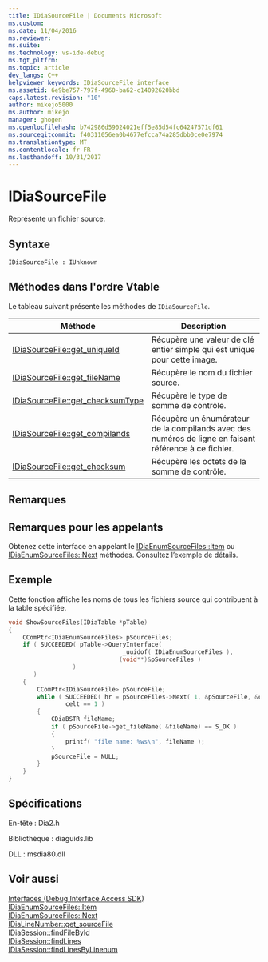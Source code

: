 ```yaml
---
title: IDiaSourceFile | Documents Microsoft
ms.custom: 
ms.date: 11/04/2016
ms.reviewer: 
ms.suite: 
ms.technology: vs-ide-debug
ms.tgt_pltfrm: 
ms.topic: article
dev_langs: C++
helpviewer_keywords: IDiaSourceFile interface
ms.assetid: 6e9be757-797f-4960-ba62-c14092620bbd
caps.latest.revision: "10"
author: mikejo5000
ms.author: mikejo
manager: ghogen
ms.openlocfilehash: b742986d59024021eff5e85d54fc64247571df61
ms.sourcegitcommit: f40311056ea0b4677efcca74a285dbb0ce0e7974
ms.translationtype: MT
ms.contentlocale: fr-FR
ms.lasthandoff: 10/31/2017
---
```

# <a name="idiasourcefile"></a>IDiaSourceFile
Représente un fichier source.  
  
## <a name="syntax"></a>Syntaxe  
  
```  
IDiaSourceFile : IUnknown  
```  
  
## <a name="methods-in-vtable-order"></a>Méthodes dans l'ordre Vtable  
 Le tableau suivant présente les méthodes de `IDiaSourceFile`.  
  
|Méthode|Description|  
|------------|-----------------|  
|[IDiaSourceFile::get_uniqueId](../../debugger/debug-interface-access/idiasourcefile-get-uniqueid.md)|Récupère une valeur de clé entier simple qui est unique pour cette image.|  
|[IDiaSourceFile::get_fileName](../../debugger/debug-interface-access/idiasourcefile-get-filename.md)|Récupère le nom du fichier source.|  
|[IDiaSourceFile::get_checksumType](../../debugger/debug-interface-access/idiasourcefile-get-checksumtype.md)|Récupère le type de somme de contrôle.|  
|[IDiaSourceFile::get_compilands](../../debugger/debug-interface-access/idiasourcefile-get-compilands.md)|Récupère un énumérateur de la compilands avec des numéros de ligne en faisant référence à ce fichier.|  
|[IDiaSourceFile::get_checksum](../../debugger/debug-interface-access/idiasourcefile-get-checksum.md)|Récupère les octets de la somme de contrôle.|  
  
## <a name="remarks"></a>Remarques  
  
## <a name="notes-for-callers"></a>Remarques pour les appelants  
 Obtenez cette interface en appelant le [IDiaEnumSourceFiles::Item](../../debugger/debug-interface-access/idiaenumsourcefiles-item.md) ou [IDiaEnumSourceFiles::Next](../../debugger/debug-interface-access/idiaenumsourcefiles-next.md) méthodes. Consultez l’exemple de détails.  
  
## <a name="example"></a>Exemple  
 Cette fonction affiche les noms de tous les fichiers source qui contribuent à la table spécifiée.  
  
```C++  
void ShowSourceFiles(IDiaTable *pTable)  
{  
    CComPtr<IDiaEnumSourceFiles> pSourceFiles;  
    if ( SUCCEEDED( pTable->QueryInterface(  
                                _uuidof( IDiaEnumSourceFiles ),  
                               (void**)&pSourceFiles )  
                  )  
       )  
    {  
        CComPtr<IDiaSourceFile> pSourceFile;  
        while ( SUCCEEDED( hr = pSourceFiles->Next( 1, &pSourceFile, &celt ) ) &&  
                celt == 1 )  
        {  
            CDiaBSTR fileName;  
            if ( pSourceFile->get_fileName( &fileName) == S_OK )  
            {  
                printf( "file name: %ws\n", fileName );  
            }  
            pSourceFile = NULL;  
        }  
    }  
}  
```  
  
## <a name="requirements"></a>Spécifications  
 En-tête : Dia2.h  
  
 Bibliothèque : diaguids.lib  
  
 DLL : msdia80.dll  
  
## <a name="see-also"></a>Voir aussi  
 [Interfaces (Debug Interface Access SDK)](../../debugger/debug-interface-access/interfaces-debug-interface-access-sdk.md)   
 [IDiaEnumSourceFiles::Item](../../debugger/debug-interface-access/idiaenumsourcefiles-item.md)   
 [IDiaEnumSourceFiles::Next](../../debugger/debug-interface-access/idiaenumsourcefiles-next.md)   
 [IDiaLineNumber::get_sourceFile](../../debugger/debug-interface-access/idialinenumber-get-sourcefile.md)   
 [IDiaSession::findFileById](../../debugger/debug-interface-access/idiasession-findfilebyid.md)   
 [IDiaSession::findLines](../../debugger/debug-interface-access/idiasession-findlines.md)   
 [IDiaSession::findLinesByLinenum](../../debugger/debug-interface-access/idiasession-findlinesbylinenum.md)
